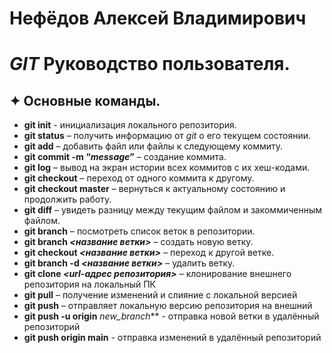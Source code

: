 # Нефёдов Алексей Владимирович
# *GIT* Руководство пользователя.
## ✦ Oсновные команды.
* **git init**  - инициализация локального репозитория.
* **git status** – получить информацию от *git* о его текущем состоянии.
* **git add** – добавить файл или файлы к следующему коммиту. 
* **git commit -m “*message*”** – создание коммита.
* **git log** – вывод на экран истории всех коммитов с их хеш-кодами.
* **git checkout** – переход от одного коммита к другому.
* **git checkout master** – вернуться к актуальному состоянию и продолжить работу.
* **git diff** – увидеть разницу между текущим файлом и закоммиченным файлом.
* **git branch** – посмотреть список веток в репозитории.
* **git branch *<название ветки>*** – создать новую ветку.
* **git checkout *<название ветки>*** – переход к другой ветке.
* **git branch -d *<название ветки>*** – удалить ветку.
* **git clone *<url-адрес репозитория>*** – клонирование внешнего репозитория на
локальный ПК
* **git pull** – получение изменений и слияние с локальной версией
* **git push** – отправляет локальную версию репозитория на внешний
* **git push -u origin** *new_branch*** - отправка новой ветки в удалённый репозиторий
* **git push origin main** - отправка изменений в удалённый репозиторий
